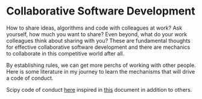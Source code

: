 # Collaborative Software Development

How to share ideas, algorithms and code with colleagues at work? Ask yourself, how much you want to share? Even beyond, what do your work colleagues think about sharing with you? These are fundamental thoughts for effective collaborative software development and there are mechanics to collaborate in this competitive world after all.

By establishing rules, we can get more perchs of working with other people. Here is some literature in my journey to learn the mechanisms that will drive a code of conduct.

Scipy code of conduct [here](https://github.com/scipy/scipy/blob/master/doc/source/dev/conduct/code_of_conduct.rst) inspired in [this](https://www.contributor-covenant.org/version/1/4/code-of-conduct) document in addition to others.
